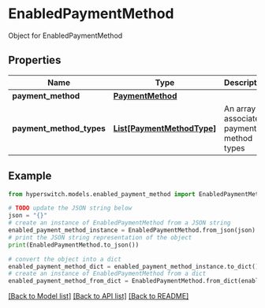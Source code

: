 # EnabledPaymentMethod

Object for EnabledPaymentMethod

## Properties

Name | Type | Description | Notes
------------ | ------------- | ------------- | -------------
**payment_method** | [**PaymentMethod**](PaymentMethod.md) |  | 
**payment_method_types** | [**List[PaymentMethodType]**](PaymentMethodType.md) | An array of associated payment method types | 

## Example

```python
from hyperswitch.models.enabled_payment_method import EnabledPaymentMethod

# TODO update the JSON string below
json = "{}"
# create an instance of EnabledPaymentMethod from a JSON string
enabled_payment_method_instance = EnabledPaymentMethod.from_json(json)
# print the JSON string representation of the object
print(EnabledPaymentMethod.to_json())

# convert the object into a dict
enabled_payment_method_dict = enabled_payment_method_instance.to_dict()
# create an instance of EnabledPaymentMethod from a dict
enabled_payment_method_from_dict = EnabledPaymentMethod.from_dict(enabled_payment_method_dict)
```
[[Back to Model list]](../README.md#documentation-for-models) [[Back to API list]](../README.md#documentation-for-api-endpoints) [[Back to README]](../README.md)


